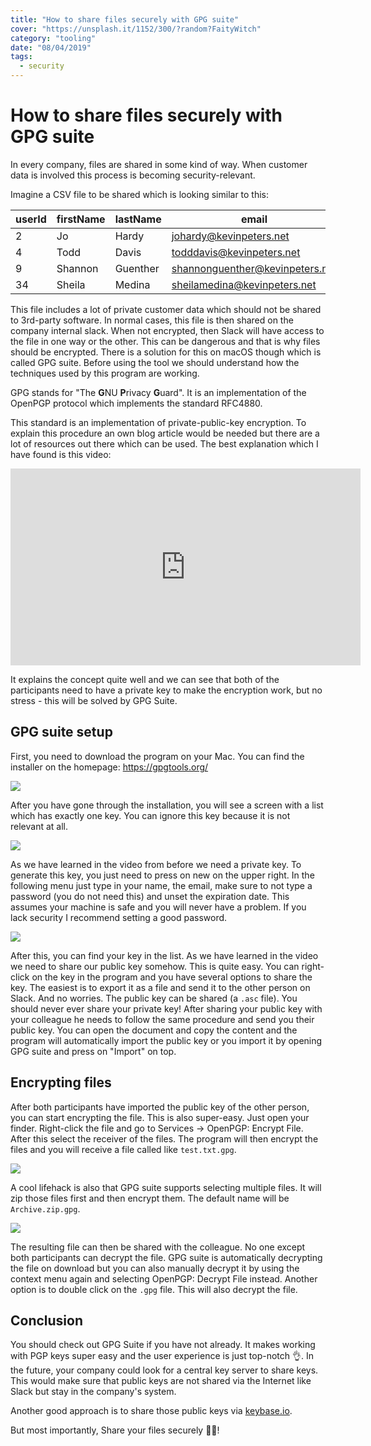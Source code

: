 ```yaml
---
title: "How to share files securely with GPG suite"
cover: "https://unsplash.it/1152/300/?random?FaityWitch"
category: "tooling"
date: "08/04/2019"
tags:
  - security
---
```


# How to share files securely with GPG suite

In every company, files are shared in some kind of way. When customer data is involved this process is becoming security-relevant.

Imagine a CSV file to be shared which is looking similar to this:

| userId | firstName | lastName |              email              |
| ------ | --------- | -------- | ------------------------------- |
| 2      | Jo        | Hardy    | johardy@kevinpeters.net         |
| 4      | Todd      | Davis    | todddavis@kevinpeters.net       |
| 9      | Shannon   | Guenther | shannonguenther@kevinpeters.net |
| 34     | Sheila    | Medina   | sheilamedina@kevinpeters.net    |

This file includes a lot of private customer data which should not be shared to 3rd-party software. In normal cases, this file is then shared on the company internal slack. When not encrypted, then Slack will have access to the file in one way or the other. This can be dangerous and that is why files should be encrypted. There is a solution for this on macOS though which is called GPG suite. Before using the tool we should understand how the techniques used by this program are working.

GPG stands for "The **G**NU **P**rivacy **G**uard". It is an implementation of the OpenPGP protocol which implements the standard RFC4880.

This standard is an implementation of private-public-key encryption. To explain this procedure an own blog article would be needed but there are a lot of resources out there which can be used. The best explanation which I have found is this video:

<center><iframe width="560" height="315" src="https://www.youtube.com/embed/YEBfamv-_do" frameborder="0" allow="accelerometer; autoplay; encrypted-media; gyroscope; picture-in-picture" allowfullscreen></iframe></center>

It explains the concept quite well and we can see that both of the participants need to have a private key to make the encryption work, but no stress - this will be solved by GPG Suite.

## GPG suite setup

First, you need to download the program on your Mac. You can find the installer on the homepage: https://gpgtools.org/

![](./download-gpg-suite.png)

After you have gone through the installation, you will see a screen with a list which has exactly one key. You can ignore this key because it is not relevant at all.

![](./gpg-tools-default.png)

As we have learned in the video from before we need a private key. To generate this key, you just need to press on new on the upper right. In the following menu just type in your name, the email, make sure to not type a password (you do not need this) and unset the expiration date. This assumes your machine is safe and you will never have a problem. If you lack security I recommend setting a good password.

![](./default-settings.png)

After this, you can find your key in the list. As we have learned in the video we need to share our public key somehow. This is quite easy. You can right-click on the key in the program and you have several options to share the key. The easiest is to export it as a file and send it to the other person on Slack. And no worries. The public key can be shared (a `.asc` file). You should never ever share your private key! After sharing your public key with your colleague he needs to follow the same procedure and send you their public key. You can open the document and copy the content and the program will automatically import the public key or you import it by opening GPG suite and press on "Import" on top.

## Encrypting files

After both participants have imported the public key of the other person, you can start encrypting the file. This is also super-easy. Just open your finder. Right-click the file and go to Services -> OpenPGP: Encrypt File. After this select the receiver of the files. The program will then encrypt the files and you will receive a file called like `test.txt.gpg`.

![](./encrypt-context-menu.png)

A cool lifehack is also that GPG suite supports selecting multiple files. It will zip those files first and then encrypt them. The default name will be `Archive.zip.gpg`.

![](encrypt-context-menu-multiple.png)

The resulting file can then be shared with the colleague. No one except both participants can decrypt the file. GPG suite is automatically decrypting the file on download but you can also manually decrypt it by using the context menu again and selecting OpenPGP: Decrypt File instead. Another option is to double click on the `.gpg` file. This will also decrypt the file.

## Conclusion

You should check out GPG Suite if you have not already. It makes working with PGP keys super easy and the user experience is just top-notch 👌. In the future, your company could look for a central key server to share keys. This would make sure that public keys are not shared via the Internet like Slack but stay in the company's system.

Another good approach is to share those public keys via [keybase.io](https://keybase.io/).

But most importantly, Share your files securely 🐱‍💻!
